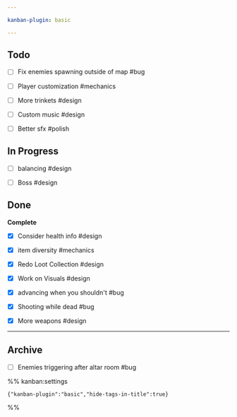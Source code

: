 ```yaml
---

kanban-plugin: basic

---
```


## Todo

- [ ] Fix enemies spawning outside of map #bug
- [ ] Player customization #mechanics
- [ ] More trinkets #design
- [ ] Custom music #design
- [ ] Better sfx #polish


## In Progress

- [ ] balancing #design
- [ ] Boss #design


## Done

**Complete**
- [x] Consider health info #design
- [x] item diversity #mechanics
- [x] Redo Loot Collection #design
- [x] Work on Visuals #design
- [x] advancing when you shouldn't #bug
- [x] Shooting while dead #bug
- [x] More weapons #design


***

## Archive

- [ ] Enemies triggering after altar room #bug

%% kanban:settings
```
{"kanban-plugin":"basic","hide-tags-in-title":true}
```
%%